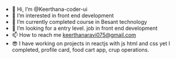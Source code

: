 - 👋 Hi, I’m @Keerthana-coder-ui
- 👀 I’m interested in front end development
- 🌱 I’m currently completed course in Besant technology
- 💞️ I’m looking for a entry level. job in front end development
- 📫 How to reach me keerthanaravi075@gmail.com
- 😎 I have working on projects in reactjs with js html and css
      yet I completed, profile card, food cart app, crup operations. 

<!---
Keerthana-coder-ui/Keerthana-coder-ui is a ✨ special ✨ repository because its `README.md` (this file) appears on your GitHub profile.
You can click the Preview link to take a look at your changes.
--->
